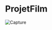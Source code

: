 # ProjetFilm

![Capture](https://user-images.githubusercontent.com/40861838/92744995-3fce3c80-f382-11ea-878a-36f95571fb5b.PNG)
